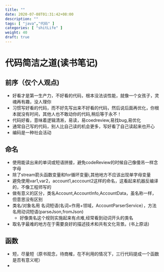 ```yaml
---
title: ""
date: 2020-07-08T01:31:42+08:00
description: ""
tags: [ "java","代码" ]
categories: [ "shitLife" ]
weight: 40
draft: true
---
```


# 代码简洁之道(读书笔记)

## 前序（仅个人观点)
- 好看才是第一生产力，不好看的代码，根本没法谈性能，就像一个女孩子，灵魂再有趣，没人理你
- 习惯写好看的代码，而不好先写出来不好看的代码，然后说后面再优化，你根本就没有时间，其他人也不敢动你的代码,稍后等于永不！
- 代码好看，意味着逻辑清淅，易读，易coedreview,易找bug,易优化
- 通常自己写的代码，别人比自己读的机会更多，写好看了自己读起来也开心
- 编码是一种社会活动
  
## 命名
- 使用能读出来的单词或短语拼接，避免codeReview的时候自己像傻吊一样念字母
- 除了stream箭头函数变量和for循环变量i,其他地方不应该出现单字母变量
- 避免使用var1,var2，account1,acccount2这样的命名，这看起来机器反编译的，不像工程师写的
- 做有意义的区分，类名Account,AccountInfo,AccountData，虽名称一样，但意思没有区别
- 类名/对象名用 名词短语(名词+作用+领域，AccountParserService），方法名用动词短语(parseJson,fromJson)
  - 好像类名这个规则实施起来有点难,经常看到动词开头的类名
- 取名字最难的地方在于需要良好的描述技术和共有文化背景。(书上原话)

## 函数
- 短，尽量短（原书观念，待商榷，在不利用的情况下，三行代码提成一个函数是否有意义呢）
- 

  


